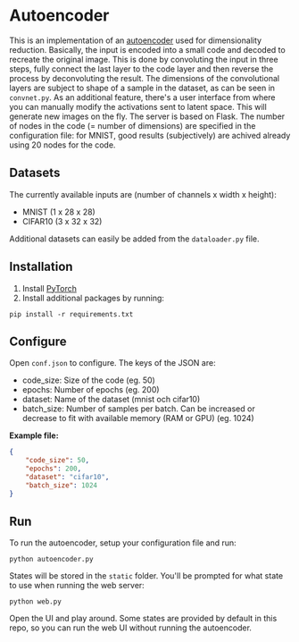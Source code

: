 # Autoencoder
This is an implementation of an [autoencoder](https://en.wikipedia.org/wiki/Autoencoder) used for dimensionality reduction. Basically, the input is encoded into a small code and decoded to recreate the original image. This is done by convoluting the input in three steps, fully connect the last layer to the code layer and then reverse the process by deconvoluting the result. The dimensions of the convolutional layers are subject to shape of a sample in the dataset, as can be seen in ``convnet.py``.
As an additional feature, there's a user interface from where you can manually modify the activations sent to latent space. This will generate new images on the fly. The server is based on Flask.
 The number of nodes in the code (= number of dimensions) are specified in the configuration file: for MNIST, good results (subjectively) are achived already using 20 nodes for the code.

## Datasets
The currently available inputs are (number of channels x width x height):
- MNIST (1 x 28 x 28)
- CIFAR10 (3 x 32 x 32)

Additional datasets can easily be added from the  ``dataloader.py``  file.

## Installation
1. Install [PyTorch](https://pytorch.org/)
2. Install additional packages by running:
```
pip install -r requirements.txt
```

## Configure
Open ``conf.json`` to configure. The keys of the JSON are:
- code_size: Size of the code (eg. 50)
- epochs: Number of epochs (eg. 200)
- dataset: Name of the dataset (mnist och cifar10)
- batch_size: Number of samples per batch. Can be increased or decrease to fit with available memory (RAM or GPU) (eg. 1024)

**Example file:**
```json
{
    "code_size": 50,
    "epochs": 200,
    "dataset": "cifar10",
    "batch_size": 1024
}
```

## Run
To run the autoencoder, setup your configuration file and run:
```
python autoencoder.py
```
States will be stored in the ``static`` folder. You'll be prompted for what state to use when running the web server:
```
python web.py
```
Open the UI and play around.
Some states are provided by default in this repo, so you can run the web UI without running the autoencoder.